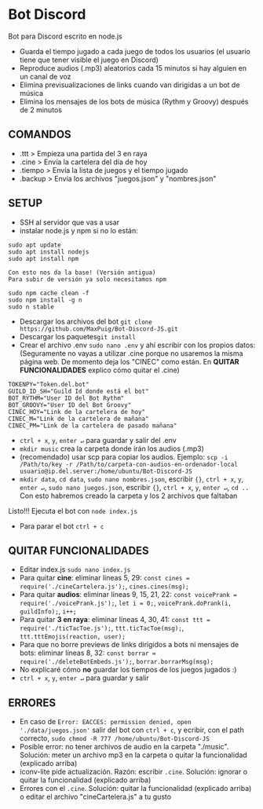 # Bot Discord
Bot para Discord escrito en node.js
- Guarda el tiempo jugado a cada juego de todos los usuarios (el usuario tiene que tener visible el juego en Discord)
- Reproduce audios (.mp3) aleatorios cada 15 minutos si hay alguien en un canal de voz
- Elimina previsualizaciones de links cuando van dirigidas a un bot de música
- Elimina los mensajes de los bots de música (Rythm y Groovy) después de 2 minutos

## COMANDOS
- .ttt    > Empieza una partida del 3 en raya
- .cine   > Envía la cartelera del día de hoy
- .tiempo > Envía la lista de juegos y el tiempo jugado
- .backup > Envía los archivos "juegos.json" y "nombres.json"

## SETUP
- SSH al servidor que vas a usar
- instalar node.js y npm si no lo están:
```
sudo apt update
sudo apt install nodejs
sudo apt install npm

Con esto nos da la base! (Versión antigua)
Para subir de versión ya solo necesitamos npm

sudo npm cache clean -f
sudo npm install -g n
sudo n stable
```
- Descargar los archivos del bot ```git clone https://github.com/MaxPuig/Bot-Discord-JS.git```
- Descargar los paquetes```git install```
- Crear el archivo .env ```sudo nano .env``` y ahí escribir con los propios datos:
(Seguramente no vayas a utilizar .cine porque no usaremos la misma página web. De momento deja los "CINEC" como están. En **QUITAR FUNCIONALIDADES** explico cómo quitar el .cine)
```
TOKENPY="Token.del.bot"
GUILD_ID_SH="Guild Id donde está el bot"
BOT_RYTHM="User ID del Bot Rythm"
BOT_GROOVY="User ID del Bot Groovy"
CINEC_HOY="Link de la cartelera de hoy"
CINEC_M="Link de la cartelera de mañana"
CINEC_PM="Link de la cartelera de pasado mañana"
```
- ```ctrl + x```, ```y```, ```enter ↵``` para guardar y salir del .env
- ```mkdir music``` crea la carpeta donde irán los audios (.mp3)
- (recomendado) usar scp para copiar los audios. Ejemplo: ```scp -i /Path/to/key -r /Path/to/carpeta-con-audios-en-ordenador-local usuario@ip.del.server:/home/ubuntu/Bot-Discord-JS```
- ```mkdir data```, ```cd data```, ```sudo nano nombres.json```, escribir ```{}```, ```ctrl + x```, ```y```, ```enter ↵```, ```sudo nano juegos.json```, escribir ```{}```, ```ctrl + x```, ```y```, ```enter ↵```, ```cd ..``` Con esto habremos creado la carpeta y los 2 archivos que faltaban

Listo!!! Ejecuta el bot con ```node index.js```
- Para parar el bot ```ctrl + c```

## QUITAR FUNCIONALIDADES
- Editar index.js ```sudo nano index.js```
- Para quitar **cine**: eliminar líneas 5, 29: ```const cines = require('./cineCartelera.js');```, ```cines.cines(msg);```
- Para quitar **audios**: eliminar líneas 9, 15, 21, 22: ```const voicePrank = require('./voicePrank.js');```, ```let i = 0;```, ```voicePrank.doPrank(i, guildInfo);```, ```i++;```
- Para quitar **3 en raya**: eliminar líneas 4, 30, 41: ```const ttt = require('./ticTacToe.js');```, ```ttt.ticTacToe(msg);```, ```ttt.tttEmojis(reaction, user);```
- Para que no borre previews de links dirigidos a bots ni mensajes de bots: eliminar líneas 8, 32: ```const borrar = require('./deleteBotEmbeds.js');```, ```borrar.borrarMsg(msg);```
- No explicaré cómo **no** guardar los tiempos de los juegos jugados :)
- ```ctrl + x```, ```y```, ```enter ↵``` para guardar y salir

## ERRORES
- En caso de ```Error: EACCES: permission denied, open './data/juegos.json'``` salir del bot con ```ctrl + c```, y ecribir, con el path correcto, ```sudo chmod -R 777 /home/ubuntu/Bot-Discord-JS```
- Posible error: no tener archivos de audio en la carpeta "./music". Solución: meter un archivo mp3 en la carpeta o quitar la funcionalidad (explicado arriba)
- iconv-lite pide actualización. Razón: escribir ```.cine```. Solución: ignorar o quitar la funcionalidad (explicado arriba)
- Errores con el ```.cine```. Solución: quitar la funcionalidad (explicado arriba) o editar el archivo "cineCartelera.js" a tu gusto
